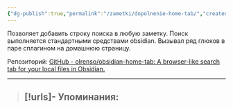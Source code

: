 ```yaml
---
{"dg-publish":true,"permalink":"/zametki/dopolnenie-home-tab/","created":"2024-07-10 01:24","updated":"2024-09-03T16:27:23+03:00"}
---
```


Позволяет добавить строку поиска в любую заметку. Поиск выполняется стандартными средствами obsidian. Вызывал ряд глюков в паре сплагином на домашнюю страницу.

Репозиторий: [GitHub - olrenso/obsidian-home-tab: A browser-like search tab for your local files in Obsidian.](https://github.com/olrenso/obsidian-home-tab)

---
> [!urls]- Упоминания:
> - 